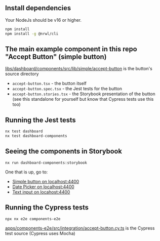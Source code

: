 ## Install dependencies

Your NodeJs should be v16 or higher.

```bash
npm install
npm install -g @nrwl/cli
```

## The main example component in this repo "Accept Button" (simple button)

[libs/dashboard/components/src/lib/simple/accept-button](libs/dashboard/components/src/lib/simple/accept-button/) is the button's source directory

* `accept-button.tsx` - the button itself
* `accept-button.spec.tsx` - the Jest tests for the button
* `accept-button.stories.tsx` - the Storybook presentation of the button (see this standalone for yourself but know that Cypress tests use this too)

## Running the Jest tests

```bash
nx test dashboard
nx test dashboard-components
```

## Seeing the components in Storybook

```
nx run dashboard-components:storybook
```

One that is up, go to:

* [Simple button on localhost:4400](http://localhost:4400/?path=/story/simple-accept-button--primary)
* [Date Picker on localhost:4400](http://localhost:4400/?path=/story/simple-date-input--primary)
* [Text input on locahost:4400](http://localhost:4400/?path=/story/simple-text-input--primary)

## Running the Cypress tests

```bash
npx nx e2e components-e2e
```

[apps/components-e2e/src/integration/accept-button.cy.ts](apps/components-e2e/src/integration/accept-button.cy.ts) is the Cypress test source (Cypress uses Mocha)
